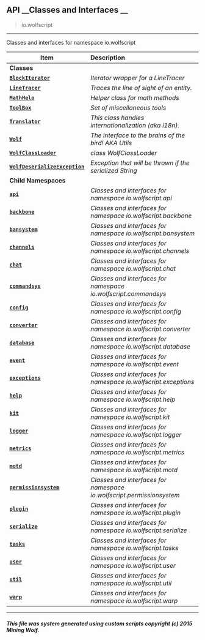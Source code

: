 ## API __Classes and Interfaces __

>io.wolfscript

---

Classes and interfaces for namespace io.wolfscript

Item | Description   
--- | :--- 
__Classes__|
__[`BlockIterator`](BlockIterator.md)__ | _Iterator wrapper for a LineTracer_ 
__[`LineTracer`](LineTracer.md)__ | _Traces the line of sight of an entity._ 
__[`MathHelp`](MathHelp.md)__ | _Helper class for math methods_ 
__[`ToolBox`](ToolBox.md)__ | _Set of miscellaneous tools_ 
__[`Translator`](Translator.md)__ | _This class handles internationalization (aka i18n)._ 
__[`Wolf`](Wolf.md)__ | _The interface to the brains of the bird! AKA Utils_ 
__[`WolfClassLoader`](WolfClassLoader.md)__ | _class WolfClassLoader_ 
__[`WolfDeserializeException`](WolfDeserializeException.md)__ | _Exception that will be thrown if the serialized String_ 
__Child Namespaces__|
__[`api`](api/0.md)__ | _Classes and interfaces for namespace io.wolfscript.api_ 
__[`backbone`](backbone/0.md)__ | _Classes and interfaces for namespace io.wolfscript.backbone_ 
__[`bansystem`](bansystem/0.md)__ | _Classes and interfaces for namespace io.wolfscript.bansystem_ 
__[`channels`](channels/0.md)__ | _Classes and interfaces for namespace io.wolfscript.channels_ 
__[`chat`](chat/0.md)__ | _Classes and interfaces for namespace io.wolfscript.chat_ 
__[`commandsys`](commandsys/0.md)__ | _Classes and interfaces for namespace io.wolfscript.commandsys_ 
__[`config`](config/0.md)__ | _Classes and interfaces for namespace io.wolfscript.config_ 
__[`converter`](converter/0.md)__ | _Classes and interfaces for namespace io.wolfscript.converter_ 
__[`database`](database/0.md)__ | _Classes and interfaces for namespace io.wolfscript.database_ 
__[`event`](event/0.md)__ | _Classes and interfaces for namespace io.wolfscript.event_ 
__[`exceptions`](exceptions/0.md)__ | _Classes and interfaces for namespace io.wolfscript.exceptions_ 
__[`help`](help/0.md)__ | _Classes and interfaces for namespace io.wolfscript.help_ 
__[`kit`](kit/0.md)__ | _Classes and interfaces for namespace io.wolfscript.kit_ 
__[`logger`](logger/0.md)__ | _Classes and interfaces for namespace io.wolfscript.logger_ 
__[`metrics`](metrics/0.md)__ | _Classes and interfaces for namespace io.wolfscript.metrics_ 
__[`motd`](motd/0.md)__ | _Classes and interfaces for namespace io.wolfscript.motd_ 
__[`permissionsystem`](permissionsystem/0.md)__ | _Classes and interfaces for namespace io.wolfscript.permissionsystem_ 
__[`plugin`](plugin/0.md)__ | _Classes and interfaces for namespace io.wolfscript.plugin_ 
__[`serialize`](serialize/0.md)__ | _Classes and interfaces for namespace io.wolfscript.serialize_ 
__[`tasks`](tasks/0.md)__ | _Classes and interfaces for namespace io.wolfscript.tasks_ 
__[`user`](user/0.md)__ | _Classes and interfaces for namespace io.wolfscript.user_ 
__[`util`](util/0.md)__ | _Classes and interfaces for namespace io.wolfscript.util_ 
__[`warp`](warp/0.md)__ | _Classes and interfaces for namespace io.wolfscript.warp_ 



---



##### This file was system generated using custom scripts copyright (c) 2015 Mining Wolf.
	


